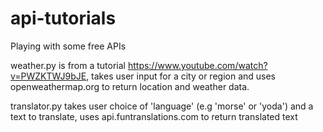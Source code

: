 # api-tutorials

Playing with some free APIs

weather.py is from a tutorial https://www.youtube.com/watch?v=PWZKTWJ9bJE, 
takes user input for a city or region and uses openweathermap.org to return location and weather data. 

translator.py takes user choice of 'language' (e.g 'morse' or 'yoda') and a text to translate, uses api.funtranslations.com to return
translated text 
